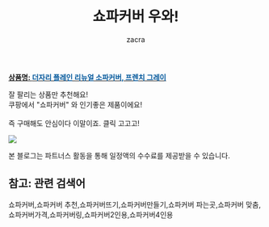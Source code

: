 ﻿---
layout: post
title:  "쇼파커버 우와!"
author: zacra
categories: [ 아이템 ]
tags: [쇼파커버,쇼파커버 추천,쇼파커버뜨기,쇼파커버만들기,쇼파커버 파는곳,쇼파커버 맞춤,쇼파커버가격,쇼파커버링,쇼파커버2인용,쇼파커버4인용]
image: https://static.coupangcdn.com/image/retail/images/2020/01/02/15/0/0cfafff7-f2fd-4634-9f6e-ca42f186f8e6.jpg 
description: "쿠팡에서 쇼파커버 관련 상품으로 가장 잘팔리는 제품 중 하나라는 사실!!."
rating: 4.5
---

<a href="https://link.coupang.com/re/AFFSDP?lptag=AF8407795&pageKey=1141716003&itemId=2112934578&vendorItemId=70111597344&traceid=V0-153-3c77eda9040f965a"><b>상품명: <font color='#01579B'>더자리 플레인 리뉴얼 소파커버, 프렌치 그레이</font></b></a>

잘 팔리는 상품만 추천해요!<br/>
쿠팡에서 "쇼파커버" 와 인기좋은 제품이에요!<br/><br/>
즉 구매해도 안심이다 이말이죠. 클릭 고고고! <br/>



<a href="https://link.coupang.com/re/AFFSDP?lptag=AF8407795&pageKey=1141716003&itemId=2112934578&vendorItemId=70111597344&traceid=V0-153-3c77eda9040f965a"><img src="https://thumbnail8.coupangcdn.com/thumbnails/remote/q89/image/retail/images/14993364588385-726294e0-e712-4873-98f3-401ff711e69d.jpg"></a> 

본 블로그는 파트너스 활동을 통해 일정액의 수수료를 제공받을 수 있습니다.

## 참고: 관련 검색어    
쇼파커버,쇼파커버 추천,쇼파커버뜨기,쇼파커버만들기,쇼파커버 파는곳,쇼파커버 맞춤,쇼파커버가격,쇼파커버링,쇼파커버2인용,쇼파커버4인용